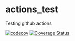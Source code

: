 # actions_test

Testing github actions

[![codecov](https://codecov.io/gh/bensaxby/actions_test/branch/master/graph/badge.svg)](https://codecov.io/gh/bensaxby/actions_test)
[![Coverage Status](https://coveralls.io/repos/github/bensaxby/actions_test/badge.svg?branch=master)](https://coveralls.io/github/bensaxby/actions_test?branch=master)
